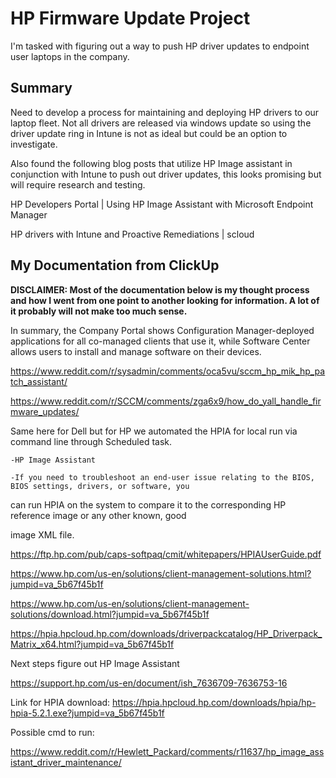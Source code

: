 # HP Firmware Update Project
I'm tasked with figuring out a way to push HP driver updates to endpoint user laptops in the company.

## Summary
Need to develop a process for maintaining and deploying HP drivers to our laptop fleet. Not all drivers are released via windows update so using the driver update ring in Intune is not as ideal but could be an option to investigate. 

Also found the following blog posts that utilize HP Image assistant in conjunction with Intune to push out driver updates, this looks promising but will require research and testing. 

HP Developers Portal | Using HP Image Assistant with Microsoft Endpoint Manager

HP drivers with Intune and Proactive Remediations | scloud

## My Documentation from ClickUp
**DISCLAIMER: Most of the documentation below is my thought process and how I went from one point to another looking for information. A lot of it probably will not make too much sense.**

In summary, the Company Portal shows Configuration Manager-deployed applications for all co-managed clients that use it, while Software Center allows users to install and manage software on their devices.



https://www.reddit.com/r/sysadmin/comments/oca5vu/sccm_hp_mik_hp_patch_assistant/

https://www.reddit.com/r/SCCM/comments/zga6x9/how_do_yall_handle_firmware_updates/





Same here for Dell but for HP we automated the HPIA for local run via command line through Scheduled task.

	-HP Image Assistant

	-If you need to troubleshoot an end-user issue relating to the BIOS, BIOS settings, drivers, or software, you

can run HPIA on the system to compare it to the corresponding HP reference image or any other known, good

image XML file.



https://ftp.hp.com/pub/caps-softpaq/cmit/whitepapers/HPIAUserGuide.pdf



https://www.hp.com/us-en/solutions/client-management-solutions.html?jumpid=va_5b67f45b1f



https://www.hp.com/us-en/solutions/client-management-solutions/download.html?jumpid=va_5b67f45b1f



https://hpia.hpcloud.hp.com/downloads/driverpackcatalog/HP_Driverpack_Matrix_x64.html?jumpid=va_5b67f45b1f



Next steps figure out HP Image Assistant

https://support.hp.com/us-en/document/ish_7636709-7636753-16



Link for HPIA download: https://hpia.hpcloud.hp.com/downloads/hpia/hp-hpia-5.2.1.exe?jumpid=va_5b67f45b1f



Possible cmd to run:

https://www.reddit.com/r/Hewlett_Packard/comments/r11637/hp_image_assistant_driver_maintenance/
